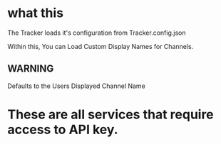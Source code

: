 # what this

The Tracker loads it's configuration from Tracker.config.json

Within this, You can Load Custom Display Names for Channels.

## WARNING
Defaults to the Users Displayed Channel Name


# These are all services that require access to  API key.
